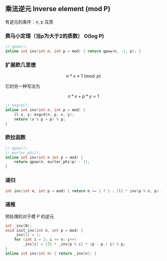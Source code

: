 ## 乘法逆元 Inverse element (mod P)

有逆元的条件：n, p 互质

### 费马小定理（当p为大于2的质数） O(log P)

```cpp
// qpow();
inline int inv(int n, int p = mod) { return qpow(n, -1, p); }
```

### 扩展欧几里德

$$
n*x \equiv 1 \pmod p
$$

它的另一种写法为

$$
n*x+p*y = 1
$$

```cpp
// exgcd();
inline int inv(int n, int p = mod) {
    ll x, y; exgcd(n, p, x, y);
    return (x % p + p) % p;
}
```

### 欧拉函数

```cpp
// qpow();
// eurler_phi();
inline int inv(int n int p = mod) {
    return qpow(n, eurler_phi(p) - 1);
}
```

### 递归

```cpp
int inv(int n, int p = mod) { return n == 1 ? 1 : 1ll * inv(p % n, p) * (p - p / n) % p; }
```

### 递推

预处理的对于模 P 的逆元

```cpp
int _inv[N];
void init_inv(int n, int p = mod) {
    _inv[1] = 1;
    for (int i = 2; i <= n; i++)
        _inv[i] = 1ll * _inv[p % i] * (p - p / i) % p;
}
inline int inv(int n) { return _inv[n]; }
```